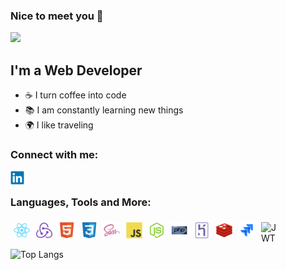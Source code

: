 ### Nice to meet you 👋

![](https://komarev.com/ghpvc/?username=kapukap&color=green)

## I'm a Web Developer

- ☕ I turn coffee into code
- 📚 I am constantly learning new things
- 🌍 I like traveling

### Connect with me:

[<img align="left" alt="kapukap | LinkedIn" width="22px" src="https://raw.githubusercontent.com/devicons/devicon/1119b9f84c0290e0f0b38982099a2bd027a48bf1/icons/linkedin/linkedin-original.svg"/>][linkedin]

<br />

### Languages, Tools and More:

<div>
    <img align="left" style="margin: 5px;" alt="React" width="26px" src="https://raw.githubusercontent.com/devicons/devicon/1119b9f84c0290e0f0b38982099a2bd027a48bf1/icons/react/react-original.svg"/>
    <img align="left" style="margin: 5px;" alt="Redux" width="26px" src="https://raw.githubusercontent.com/devicons/devicon/1119b9f84c0290e0f0b38982099a2bd027a48bf1/icons/redux/redux-original.svg"/>
    <img align="left" style="margin: 5px;" alt="HTML5" width="26px" src="https://raw.githubusercontent.com/devicons/devicon/1119b9f84c0290e0f0b38982099a2bd027a48bf1/icons/html5/html5-original.svg"/>
    <img align="left" style="margin: 5px;" alt="CSS3" width="26px" src="https://raw.githubusercontent.com/devicons/devicon/1119b9f84c0290e0f0b38982099a2bd027a48bf1/icons/css3/css3-original.svg"/>
    <img align="left" style="margin: 5px;" alt="Sass" width="26px" src="https://raw.githubusercontent.com/devicons/devicon/1119b9f84c0290e0f0b38982099a2bd027a48bf1/icons/sass/sass-original.svg"/>
    <img align="left" style="margin: 5px;" alt="JS" width="26px" src="https://raw.githubusercontent.com/devicons/devicon/1119b9f84c0290e0f0b38982099a2bd027a48bf1/icons/javascript/javascript-original.svg"/>
    <img align="left" style="margin: 5px;" alt="Node" width="26px" src="https://raw.githubusercontent.com/devicons/devicon/1119b9f84c0290e0f0b38982099a2bd027a48bf1/icons/nodejs/nodejs-original.svg"/>
    <img align="left" style="margin: 5px;" alt="PHP" width="26px" src="https://raw.githubusercontent.com/devicons/devicon/1119b9f84c0290e0f0b38982099a2bd027a48bf1/icons/php/php-original.svg"/>
    <img align="left" style="margin: 5px;" alt="Heroku" width="26px" src="https://raw.githubusercontent.com/devicons/devicon/1119b9f84c0290e0f0b38982099a2bd027a48bf1/icons/heroku/heroku-original.svg"/>
    <img align="left" style="margin: 5px;" alt="Redis" width="26px" src="https://raw.githubusercontent.com/devicons/devicon/1119b9f84c0290e0f0b38982099a2bd027a48bf1/icons/redis/redis-original.svg"/>
    <img align="left" style="margin: 5px;" alt="Jira" width="26px" src="https://raw.githubusercontent.com/devicons/devicon/1119b9f84c0290e0f0b38982099a2bd027a48bf1/icons/jira/jira-original.svg"/>
    <img align="left" style="margin: 5px;" alt="JWT" width="26px" src="https://cdn.jsdelivr.net/npm/simple-icons@3.13.0/icons/jsonwebtokens.svg"/>
</div>

<br />
<br />

![Top Langs](https://github-readme-stats.vercel.app/api/top-langs/?username=kapukap&layout=compact&hide=html,css)

[linkedin]: https://www.linkedin.com/in/%D0%BA%D0%B8%D1%80%D0%B8%D0%BB%D0%BB-%D0%BA%D0%B0%D0%BF%D1%83%D1%81%D1%82%D0%B8%D0%BD-a64141158/
